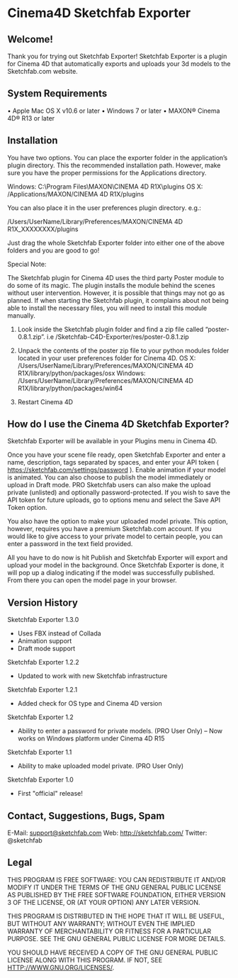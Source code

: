Cinema4D Sketchfab Exporter
===========================

Welcome!
--------

Thank you for trying out Sketchfab Exporter! Sketchfab Exporter is a plugin for Cinema 4D that automatically exports and uploads your 3d models to the Sketchfab.com website.

System Requirements
-------------------

• Apple Mac OS X v10.6 or later
• Windows 7 or later
• MAXON® Cinema 4D® R13 or later

Installation
------------

You have two options. You can place the exporter folder in the application’s plugin directory. This the recommended installation path. However, make sure you have the proper permissions for the Applications directory.

Windows: C:\Program Files\MAXON\CINEMA 4D R1X\plugins
OS X: /Applications/MAXON/CINEMA 4D R1X/plugins

You can also place it in the user preferences plugin directory. e.g.:

/Users/UserName/Library/Preferences/MAXON/CINEMA 4D R1X_XXXXXXXX/plugins

Just drag the whole Sketchfab Exporter folder into either one of the above folders and you are good to go!

Special Note:

The Sketchfab plugin for Cinema 4D uses the third party Poster module to do some of its magic. The plugin installs the module behind the scenes without user intervention. However, it is possible that things may not go as planned. If when starting the Sketchfab plugin, it complains about not being able to install the necessary files, you will need to install this module manually.

1. Look inside the Sketchfab plugin folder and find a zip file called “poster-0.8.1.zip”. i.e /Sketchfab-C4D-Exporter/res/poster-0.8.1.zip

2. Unpack the contents of the poster zip file to your python modules folder located in your user preferences folder for Cinema 4D.
    OS X:  /Users/UserName/Library/Preferences/MAXON/CINEMA 4D R1X/library/python/packages/osx
    Windows:  /Users/UserName/Library/Preferences/MAXON/CINEMA 4D R1X/library/python/packages/win64

3. Restart Cinema 4D


How do I use the Cinema 4D Sketchfab Exporter?
----------------------------------------------

Sketchfab Exporter will be available in your Plugins menu in Cinema 4D.

Once you have your scene file ready, open Sketchfab Exporter and enter a name, description, tags separated by spaces, and enter your API token ( https://sketchfab.com/settings/password ). Enable animation if your model is animated. You can also choose to publish the model immediately or upload in Draft mode. PRO Sketchfab users can also make the upload private (unlisted) and optionally password-protected. If you wish to save the API token for future uploads, go to options menu and select the Save API Token option.

You also have the option to make your uploaded model private. This option, however, requires you have a premium Sketchfab.com account. If you would like to give access to your private model to certain people, you can enter a password in the text field provided.

All you have to do now is hit Publish and Sketchfab Exporter will export and upload your model in the background. Once Sketchfab Exporter is done, it will pop up a dialog indicating if the model was successfully published. From there you can open the model page in your browser.

Version History
---------------

Sketchfab Exporter 1.3.0

- Uses FBX instead of Collada
- Animation support
- Draft mode support

Sketchfab Exporter 1.2.2

- Updated to work with new Sketchfab infrastructure

Sketchfab Exporter 1.2.1

- Added check for OS type and Cinema 4D version

Sketchfab Exporter 1.2

- Ability to enter a password for private models. (PRO User Only)
– Now works on Windows platform under Cinema 4D R15

Sketchfab Exporter 1.1

- Ability to make uploaded model private. (PRO User Only)

Sketchfab Exporter 1.0

- First "official" release!

Contact, Suggestions, Bugs, Spam
--------------------------------

E-Mail: support@sketchfab.com
Web: http://sketchfab.com/
Twitter: @sketchfab

Legal
-----

THIS PROGRAM IS FREE SOFTWARE: YOU CAN REDISTRIBUTE IT AND/OR MODIFY
IT UNDER THE TERMS OF THE GNU GENERAL PUBLIC LICENSE AS PUBLISHED BY
THE FREE SOFTWARE FOUNDATION, EITHER VERSION 3 OF THE LICENSE, OR
(AT YOUR OPTION) ANY LATER VERSION.

THIS PROGRAM IS DISTRIBUTED IN THE HOPE THAT IT WILL BE USEFUL,
BUT WITHOUT ANY WARRANTY; WITHOUT EVEN THE IMPLIED WARRANTY OF
MERCHANTABILITY OR FITNESS FOR A PARTICULAR PURPOSE.  SEE THE
GNU GENERAL PUBLIC LICENSE FOR MORE DETAILS.

YOU SHOULD HAVE RECEIVED A COPY OF THE GNU GENERAL PUBLIC LICENSE ALONG
WITH THIS PROGRAM.  IF NOT, SEE <HTTP://WWW.GNU.ORG/LICENSES/>.
